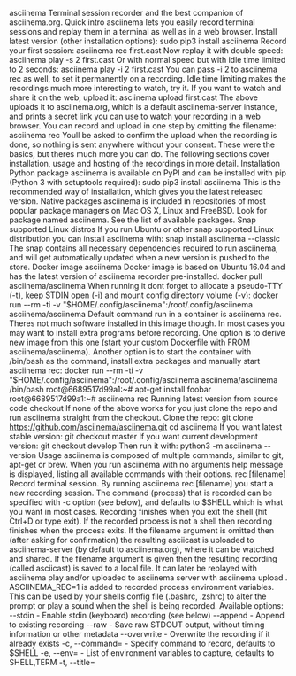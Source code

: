 asciinema Terminal session recorder and the best companion of asciinema.org. Quick intro asciinema lets you easily record terminal sessions and replay them in a terminal as well as in a web browser. Install latest version (other installation options): sudo pip3 install asciinema Record your first session: asciinema rec first.cast Now replay it with double speed: asciinema play -s 2 first.cast Or with normal speed but with idle time limited to 2 seconds: asciinema play -i 2 first.cast You can pass -i 2 to asciinema rec as well, to set it permanently on a recording. Idle time limiting makes the recordings much more interesting to watch, try it. If you want to watch and share it on the web, upload it: asciinema upload first.cast The above uploads it to asciinema.org, which is a default asciinema-server instance, and prints a secret link you can use to watch your recording in a web browser. You can record and upload in one step by omitting the filename: asciinema rec Youll be asked to confirm the upload when the recording is done, so nothing is sent anywhere without your consent. These were the basics, but theres much more you can do. The following sections cover installation, usage and hosting of the recordings in more detail. Installation Python package asciinema is available on PyPI and can be installed with pip (Python 3 with setuptools required): sudo pip3 install asciinema This is the recommended way of installation, which gives you the latest released version. Native packages asciinema is included in repositories of most popular package managers on Mac OS X, Linux and FreeBSD. Look for package named asciinema. See the list of available packages. Snap supported Linux distros If you run Ubuntu or other snap supported Linux distribution you can install asciinema with: snap install asciinema --classic The snap contains all necessary dependencies required to run asciinema, and will get automatically updated when a new version is pushed to the store. Docker image asciinema Docker image is based on Ubuntu 16.04 and has the latest version of asciinema recorder pre-installed. docker pull asciinema/asciinema When running it dont forget to allocate a pseudo-TTY (-t), keep STDIN open (-i) and mount config directory volume (-v): docker run --rm -ti -v "$HOME/.config/asciinema":/root/.config/asciinema asciinema/asciinema Default command run in a container is asciinema rec. Theres not much software installed in this image though. In most cases you may want to install extra programs before recording. One option is to derive new image from this one (start your custom Dockerfile with FROM asciinema/asciinema). Another option is to start the container with /bin/bash as the command, install extra packages and manually start asciinema rec: docker run --rm -ti -v "$HOME/.config/asciinema":/root/.config/asciinema asciinema/asciinema /bin/bash root@6689517d99a1:~# apt-get install foobar root@6689517d99a1:~# asciinema rec Running latest version from source code checkout If none of the above works for you just clone the repo and run asciinema straight from the checkout. Clone the repo: git clone https://github.com/asciinema/asciinema.git cd asciinema If you want latest stable version: git checkout master If you want current development version: git checkout develop Then run it with: python3 -m asciinema --version Usage asciinema is composed of multiple commands, similar to git, apt-get or brew. When you run asciinema with no arguments help message is displayed, listing all available commands with their options. rec [filename] Record terminal session. By running asciinema rec [filename] you start a new recording session. The command (process) that is recorded can be specified with -c option (see below), and defaults to $SHELL which is what you want in most cases. Recording finishes when you exit the shell (hit Ctrl+D or type exit). If the recorded process is not a shell then recording finishes when the process exits. If the filename argument is omitted then (after asking for confirmation) the resulting asciicast is uploaded to asciinema-server (by default to asciinema.org), where it can be watched and shared. If the filename argument is given then the resulting recording (called asciicast) is saved to a local file. It can later be replayed with asciinema play <filename> and/or uploaded to asciinema server with asciinema upload <filename>. ASCIINEMA_REC=1 is added to recorded process environment variables. This can be used by your shells config file (.bashrc, .zshrc) to alter the prompt or play a sound when the shell is being recorded. Available options: --stdin - Enable stdin (keyboard) recording (see below) --append - Append to existing recording --raw - Save raw STDOUT output, without timing information or other metadata --overwrite - Overwrite the recording if it already exists -c, --command=<command> - Specify command to record, defaults to $SHELL -e, --env=<var-names> - List of environment variables to capture, defaults to SHELL,TERM -t, --title=<title> - Specify the title of the asciicast -i, --idle-time-limit=<sec> - Limit recorded terminal inactivity to max <sec> seconds -y, --yes - Answer "yes" to all prompts (e.g. upload confirmation) -q, --quiet - Be quiet, suppress all notices/warnings (implies -y) Stdin recording allows for capturing of all characters typed in by the user in the currently recorded shell. This may be used by a player (e.g. asciinema-player) to display pressed keys. Because its basically a key-logging (scoped to a single shell instance), its disabled by default, and has to be explicitly enabled via --stdin option. play <filename> Replay recorded asciicast in a terminal. This command replays given asciicast (as recorded by rec command) directly in your terminal. Following keyboard shortcuts are available: Space - toggle pause, . - step through a recording a frame at a time (when paused), Ctrl+C - exit. Playing from a local file: asciinema play /path/to/asciicast.cast Playing from HTTP(S) URL: asciinema play https://asciinema.org/a/22124.cast asciinema play http://example.com/demo.cast Playing from asciicast page URL (requires <link rel="alternate" type="application/x-asciicast" href="/my/ascii.cast"> in pages HTML): asciinema play https://asciinema.org/a/22124 asciinema play http://example.com/blog/post.html Playing from stdin: cat /path/to/asciicast.cast | asciinema play - ssh user@host cat asciicast.cast | asciinema play - Playing from IPFS: asciinema play dweb:/ipfs/QmNe7FsYaHc9SaDEAEXbaagAzNw9cH7YbzN4xV7jV1MCzK/ascii.cast Available options: -i, --idle-time-limit=<sec> - Limit replayed terminal inactivity to max <sec> seconds -s, --speed=<factor> - Playback speed (can be fractional) For the best playback experience it is recommended to run asciinema play in a terminal of dimensions not smaller than the one used for recording, as theres no "transcoding" of control sequences for new terminal size. cat <filename> Print full output of recorded asciicast to a terminal. While asciinema play <filename> replays the recorded session using timing information saved in the asciicast, asciinema cat <filename> dumps the full output (including all escape sequences) to a terminal immediately. asciinema cat existing.cast >output.txt gives the same result as recording via asciinema rec --raw output.txt. upload <filename> Upload recorded asciicast to asciinema.org site. This command uploads given asciicast (recorded by rec command) to asciinema.org, where it can be watched and shared. asciinema rec demo.cast + asciinema play demo.cast + asciinema upload demo.cast is a nice combo if you want to review an asciicast before publishing it on asciinema.org. auth Link your install ID with your asciinema.org user account. If you want to manage your recordings (change title/theme, delete) at asciinema.org you need to link your "install ID" with asciinema.org user account. This command displays the URL to open in a web browser to do that. You may be asked to log in first. Install ID is a random ID (UUID v4) generated locally when you run asciinema for the first time, and saved at $HOME/.config/asciinema/install-id. Its purpose is to connect local machine with uploaded recordings, so they can later be associated with asciinema.org account. This way we decouple uploading from account creation, allowing them to happen in any order. A new install ID is generated on each machine and system user account you use asciinema on, so in order to keep all recordings under a single asciinema.org account you need to run asciinema auth on all of those machines. asciinema versions prior to 2.0 confusingly referred to install ID as "API token". Hosting the recordings on the web As mentioned in the Usage > rec section above, if the filename argument to asciinema rec is omitted then the recorded asciicast is uploaded to asciinema.org. You can watch it there and share it via secret URL. If you prefer to host the recordings yourself, you can do so by either: recording to a file (asciinema rec demo.cast), and using asciinemas standalone web player in your HTML page, or setting up your own asciinema-server instance, and setting API URL accordingly. Configuration file You can configure asciinema by creating config file at $HOME/.config/asciinema/config. Configuration is split into sections ([api], [record], [play]). Heres a list of all available options for each section: ```ini [api] ; API server URL, default: https://asciinema.org ; If you run your own instance of asciinema-server then set its address here ; It can also be overriden by setting ASCIINEMA_API_URL environment variable url = https://asciinema.example.com [record] ; Command to record, default: $SHELL command = /bin/bash -l ; Enable stdin (keyboard) recording, default: no stdin = yes ; List of environment variables to capture, default: SHELL,TERM env = SHELL,TERM,USER ; Limit recorded terminal inactivity to max n seconds, default: off idle_time_limit = 2 ; Answer "yes" to all interactive prompts, default: no yes = true ; Be quiet, suppress all notices/warnings, default: no quiet = true [play] ; Playback speed (can be fractional), default: 1 speed = 2 ; Limit replayed terminal inactivity to max n seconds, default: off idle_time_limit = 1 ``` A very minimal config file could look like that: ini [record] idle_time_limit = 2 Config directory location can be changed by setting $ASCIINEMA_CONFIG_HOME environment variable. If $XDG_CONFIG_HOME is set on Linux then asciinema uses $XDG_CONFIG_HOME/asciinema instead of $HOME/.config/asciinema. asciinema versions prior to 1.1 used $HOME/.asciinema. If you have it there you should mv $HOME/.asciinema $HOME/.config/asciinema. Contributing If you want to contribute to this project check out Contributing page. Authors Developed with passion by Marcin Kulik and great open source contributors License Copyright © 2011-2017 Marcin Kulik. All code is licensed under the GPL, v3 or later. See LICENSE file for details.